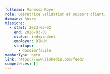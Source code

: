 ```yaml
---
fullname: Vanessa Royer
role: Opératrice validation et support client.
domaine: Autre
missions:
  - start: 2023-07-02
    end: 2026-03-30
    status: independent
    employer: DINUM
    startups:
      - dossierfacile
memberType: beta
link: https://www.linkedin.com/feed/
competences: []
---
```


